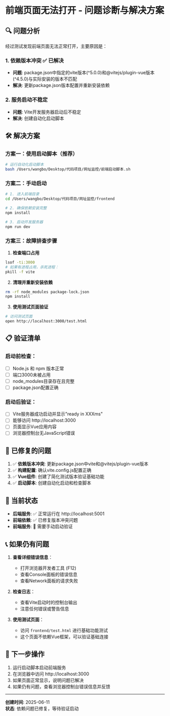 # 前端页面无法打开 - 问题诊断与解决方案

## 🔍 问题分析

经过测试发现前端页面无法正常打开，主要原因是：

### 1. 依赖版本冲突 ✅ 已解决
- **问题**: package.json中指定的vite版本(^5.0.0)和@vitejs/plugin-vue版本(^4.5.0)与实际安装的版本不匹配
- **解决**: 更新package.json版本配置并重新安装依赖

### 2. 服务启动不稳定
- **问题**: Vite开发服务器启动后不稳定
- **解决**: 创建自动化启动脚本

## 🛠️ 解决方案

### 方案一：使用启动脚本（推荐）

```bash
# 运行自动化启动脚本
bash /Users/wangbo/Desktop/代码项目/网址监控/前端启动脚本.sh
```

### 方案二：手动启动

```bash
# 1. 进入前端目录
cd /Users/wangbo/Desktop/代码项目/网址监控/frontend

# 2. 确保依赖安装完整
npm install

# 3. 启动开发服务器
npm run dev
```

### 方案三：故障排查步骤

1. **检查端口占用**
```bash
lsof -ti:3000
# 如果有进程占用，杀死进程：
pkill -f vite
```

2. **清理并重新安装依赖**
```bash
rm -rf node_modules package-lock.json
npm install
```

3. **使用测试页面验证**
```bash
# 访问测试页面
open http://localhost:3000/test.html
```

## 📋 验证清单

### 启动前检查：
- [ ] Node.js 和 npm 版本正常
- [ ] 端口3000未被占用
- [ ] node_modules目录存在且完整
- [ ] package.json配置正确

### 启动后验证：
- [ ] Vite服务器成功启动并显示"ready in XXXms"
- [ ] 能够访问 http://localhost:3000
- [ ] 页面显示Vue应用内容
- [ ] 浏览器控制台无JavaScript错误

## 🔧 已修复的问题

1. ✅ **依赖版本冲突**: 更新package.json中vite和@vitejs/plugin-vue版本
2. ✅ **构建配置**: 确认vite.config.js配置正确
3. ✅ **Vue组件**: 创建了简化测试版本验证基础功能
4. ✅ **启动脚本**: 创建自动化启动和检查脚本

## 🚀 当前状态

- **后端服务**: ✅ 正常运行在 http://localhost:5001
- **前端依赖**: ✅ 已修复版本冲突问题
- **前端服务**: 🔄 需要手动启动验证

## 📞 如果仍有问题

1. **查看详细错误信息**：
   - 打开浏览器开发者工具 (F12)
   - 查看Console面板的错误信息
   - 查看Network面板的请求失败

2. **检查日志**：
   - 查看Vite启动时的控制台输出
   - 注意任何错误或警告信息

3. **使用测试页面**：
   - 访问 `frontend/test.html` 进行基础功能测试
   - 这个页面不依赖Vue框架，可以验证基础连接

## 🎯 下一步操作

1. 运行启动脚本启动前端服务
2. 在浏览器中访问 http://localhost:3000
3. 如果页面正常显示，说明问题已解决
4. 如果仍有问题，查看浏览器控制台错误信息并反馈

---

**创建时间**: 2025-06-11  
**状态**: 依赖问题已修复，等待验证启动 